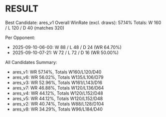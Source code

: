 # RESULT

Best Candidate: ares_v1
Overall WinRate (excl. draws): 57.14%
Totals: W 160 / L 120 / D 40 (matches 320)

Per Opponent:
- 2025-09-10-06-00: W 88 / L 48 / D 24 (WR 64.70%)
- 2025-09-10-07-21: W 72 / L 72 / D 16 (WR 50.00%)

All Candidates Summary:
- ares_v1: WR 57.14%, Totals W160/L120/D40
- ares_v6: WR 56.02%, Totals W135/L106/D79
- ares_v3: WR 52.96%, Totals W161/L143/D16
- ares_v7: WR 46.88%, Totals W120/L136/D64
- ares_v4: WR 44.12%, Totals W120/L152/D48
- ares_v5: WR 44.12%, Totals W120/L152/D48
- ares_v2: WR 40.74%, Totals W88/L128/D104
- ares_v8: WR 34.29%, Totals W96/L184/D40